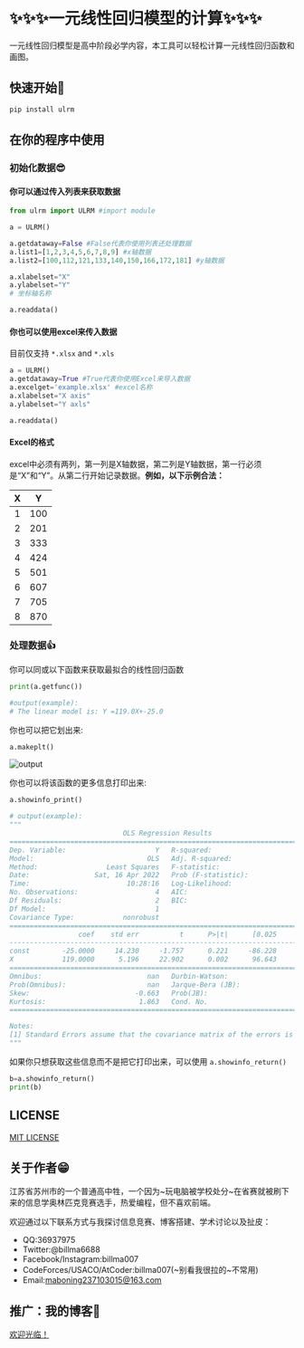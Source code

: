 # ✨✨✨一元线性回归模型的计算✨✨✨

一元线性回归模型是高中阶段必学内容，本工具可以轻松计算一元线性回归函数和画图。

## 快速开始🎉

```python
pip install ulrm
```

## 在你的程序中使用

### 初始化数据😎

#### 你可以通过传入列表来获取数据

```python
from ulrm import ULRM #import module

a = ULRM()

a.getdataway=False #False代表你使用列表还处理数据
a.list1=[1,2,3,4,5,6,7,8,9] #x轴数据
a.list2=[100,112,121,133,140,150,166,172,181] #y轴数据

a.xlabelset="X"
a.ylabelset="Y"
# 坐标轴名称

a.readdata()


```

#### 你也可以使用excel来传入数据

目前仅支持 `*.xlsx` and `*.xls`

```python
a = ULRM()
a.getdataway=True #True代表你使用Excel来导入数据
a.excelget='example.xlsx' #excel名称
a.xlabelset="X axis"
a.ylabelset="Y axls"

a.readdata()

```

#### Excel的格式

excel中必须有两列，第一列是X轴数据，第二列是Y轴数据，第一行必须是“X”和“Y”。从第二行开始记录数据。**例如，以下示例合法：**

| X | Y   |
| :-: | --- |
| 1 | 100 |
| 2 | 201 |
| 3 | 333 |
| 4 | 424 |
| 5 | 501 |
| 6 | 607 |
| 7 | 705 |
| 8 | 870 |

### 处理数据👍

你可以同或以下函数来获取最拟合的线性回归函数

```python
print(a.getfunc())

#output(example):
# The linear model is: Y =119.0X+-25.0
```

你也可以把它划出来:

```python
a.makeplt()
```

![output](https://fastly.jsdelivr.net/gh/billma007/imagesave/ulrmexample1.png)

你也可以将该函数的更多信息打印出来:

```python
a.showinfo_print()

# output(example):
"""
                            OLS Regression Results
==============================================================================
Dep. Variable:                      Y   R-squared:                       0.996
Model:                            OLS   Adj. R-squared:                  0.994
Method:                 Least Squares   F-statistic:                     524.5
Date:                Sat, 16 Apr 2022   Prob (F-statistic):            0.00190
Time:                        10:28:16   Log-Likelihood:                -14.100
No. Observations:                   4   AIC:                             32.20
Df Residuals:                       2   BIC:                             30.97
Df Model:                           1
Covariance Type:            nonrobust
==============================================================================
                 coef    std err          t      P>|t|      [0.025      0.975]
------------------------------------------------------------------------------
const        -25.0000     14.230     -1.757      0.221     -86.228      36.228
X            119.0000      5.196     22.902      0.002      96.643     141.357
==============================================================================
Omnibus:                          nan   Durbin-Watson:                   3.270
Prob(Omnibus):                    nan   Jarque-Bera (JB):                0.508
Skew:                          -0.663   Prob(JB):                        0.776
Kurtosis:                       1.863   Cond. No.                         7.47
==============================================================================

Notes:
[1] Standard Errors assume that the covariance matrix of the errors is correctly specified.
"""
```

如果你只想获取这些信息而不是把它打印出来，可以使用 `a.showinfo_return()`

```python
b=a.showinfo_return()
print(b)
```

## LICENSE

[MIT LICENSE](LICENSE.txt)

## 关于作者😁

江苏省苏州市的一个普通高中牲，一个因为~玩电脑被学校处分~在省赛就被刷下来的信息学奥林匹克竞赛选手，热爱编程，但不喜欢前端。

欢迎通过以下联系方式与我探讨信息竞赛、博客搭建、学术讨论以及扯皮：

* QQ:36937975
* Twitter:@billma6688
* Facebook/Instagram:billma007
* CodeForces/USACO/AtCoder:billma007(~别看我很拉的~不常用)
* Email:[maboning237103015@163.com](mailto:maboning237103015@163.com)

## 推广：我的博客🤞

[欢迎光临！](https://billma.top/)
